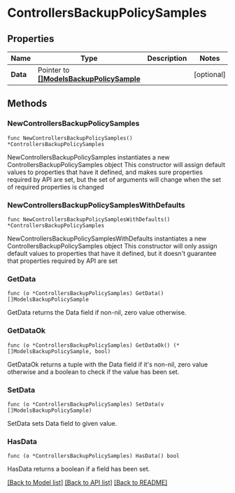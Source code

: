 # ControllersBackupPolicySamples

## Properties

Name | Type | Description | Notes
------------ | ------------- | ------------- | -------------
**Data** | Pointer to [**[]ModelsBackupPolicySample**](ModelsBackupPolicySample.md) |  | [optional] 

## Methods

### NewControllersBackupPolicySamples

`func NewControllersBackupPolicySamples() *ControllersBackupPolicySamples`

NewControllersBackupPolicySamples instantiates a new ControllersBackupPolicySamples object
This constructor will assign default values to properties that have it defined,
and makes sure properties required by API are set, but the set of arguments
will change when the set of required properties is changed

### NewControllersBackupPolicySamplesWithDefaults

`func NewControllersBackupPolicySamplesWithDefaults() *ControllersBackupPolicySamples`

NewControllersBackupPolicySamplesWithDefaults instantiates a new ControllersBackupPolicySamples object
This constructor will only assign default values to properties that have it defined,
but it doesn't guarantee that properties required by API are set

### GetData

`func (o *ControllersBackupPolicySamples) GetData() []ModelsBackupPolicySample`

GetData returns the Data field if non-nil, zero value otherwise.

### GetDataOk

`func (o *ControllersBackupPolicySamples) GetDataOk() (*[]ModelsBackupPolicySample, bool)`

GetDataOk returns a tuple with the Data field if it's non-nil, zero value otherwise
and a boolean to check if the value has been set.

### SetData

`func (o *ControllersBackupPolicySamples) SetData(v []ModelsBackupPolicySample)`

SetData sets Data field to given value.

### HasData

`func (o *ControllersBackupPolicySamples) HasData() bool`

HasData returns a boolean if a field has been set.


[[Back to Model list]](../README.md#documentation-for-models) [[Back to API list]](../README.md#documentation-for-api-endpoints) [[Back to README]](../README.md)


